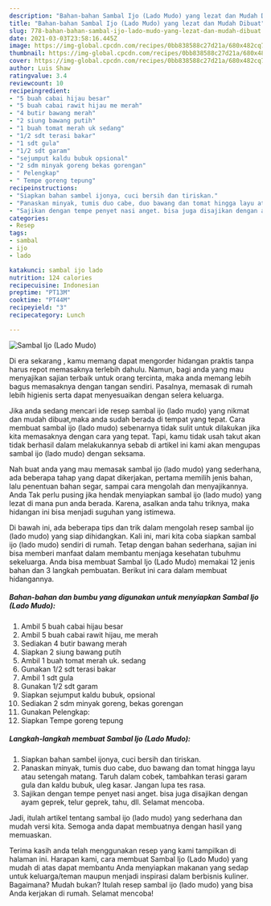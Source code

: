 ```yaml
---
description: "Bahan-bahan Sambal Ijo (Lado Mudo) yang lezat dan Mudah Dibuat"
title: "Bahan-bahan Sambal Ijo (Lado Mudo) yang lezat dan Mudah Dibuat"
slug: 778-bahan-bahan-sambal-ijo-lado-mudo-yang-lezat-dan-mudah-dibuat
date: 2021-03-03T23:58:16.445Z
image: https://img-global.cpcdn.com/recipes/0bb838588c27d21a/680x482cq70/sambal-ijo-lado-mudo-foto-resep-utama.jpg
thumbnail: https://img-global.cpcdn.com/recipes/0bb838588c27d21a/680x482cq70/sambal-ijo-lado-mudo-foto-resep-utama.jpg
cover: https://img-global.cpcdn.com/recipes/0bb838588c27d21a/680x482cq70/sambal-ijo-lado-mudo-foto-resep-utama.jpg
author: Luis Shaw
ratingvalue: 3.4
reviewcount: 10
recipeingredient:
- "5 buah cabai hijau besar"
- "5 buah cabai rawit hijau me merah"
- "4 butir bawang merah"
- "2 siung bawang putih"
- "1 buah tomat merah uk sedang"
- "1/2 sdt terasi bakar"
- "1 sdt gula"
- "1/2 sdt garam"
- "sejumput kaldu bubuk opsional"
- "2 sdm minyak goreng bekas gorengan"
- " Pelengkap"
- " Tempe goreng tepung"
recipeinstructions:
- "Siapkan bahan sambel ijonya, cuci bersih dan tiriskan."
- "Panaskan minyak, tumis duo cabe, duo bawang dan tomat hingga layu atau setengah matang. Taruh dalam cobek, tambahkan terasi garam gula dan kaldu bubuk, uleg kasar. Jangan lupa tes rasa."
- "Sajikan dengan tempe penyet nasi anget. bisa juga disajikan dengan ayam geprek, telur geprek, tahu, dll. Selamat mencoba."
categories:
- Resep
tags:
- sambal
- ijo
- lado

katakunci: sambal ijo lado 
nutrition: 124 calories
recipecuisine: Indonesian
preptime: "PT13M"
cooktime: "PT44M"
recipeyield: "3"
recipecategory: Lunch

---
```



![Sambal Ijo (Lado Mudo)](https://img-global.cpcdn.com/recipes/0bb838588c27d21a/680x482cq70/sambal-ijo-lado-mudo-foto-resep-utama.jpg)

Di era  sekarang , kamu memang dapat mengorder hidangan praktis tanpa harus repot memasaknya terlebih dahulu. Namun, bagi anda yang mau menyajikan sajian terbaik untuk orang tercinta, maka anda memang lebih bagus memasaknya dengan tangan sendiri. Pasalnya, memasak di rumah lebih higienis serta dapat menyesuaikan dengan selera keluarga.

Jika anda sedang mencari ide resep sambal ijo (lado mudo) yang nikmat dan mudah dibuat,maka anda sudah berada di tempat yang tepat. Cara membuat sambal ijo (lado mudo)  sebenarnya tidak sulit untuk dilakukan jika kita memasaknya dengan cara yang tepat. Tapi, kamu tidak usah takut akan tidak berhasil dalam melakukannya 
sebab di artikel ini kami akan mengupas sambal ijo (lado mudo) dengan seksama.  



Nah buat anda yang mau memasak sambal ijo (lado mudo) yang sederhana, ada beberapa tahap yang dapat dikerjakan, pertama memilih jenis bahan, lalu penentuan bahan segar, sampai cara mengolah dan menyajikannya. Anda Tak perlu pusing jika hendak menyiapkan sambal ijo (lado mudo) yang lezat di mana pun anda berada. Karena, asalkan anda  tahu triknya, maka hidangan ini bisa menjadi suguhan yang istimewa.

Di bawah ini, ada beberapa tips dan trik dalam mengolah resep sambal ijo (lado mudo) yang siap dihidangkan. Kali ini, mari kita coba siapkan sambal ijo (lado mudo) sendiri di rumah. Tetap dengan bahan sederhana, sajian ini bisa memberi manfaat dalam membantu menjaga kesehatan tubuhmu sekeluarga. Anda bisa membuat Sambal Ijo (Lado Mudo) memakai 12 jenis bahan dan 3 langkah pembuatan. Berikut ini cara dalam membuat hidangannya.

<!--inarticleads1-->

##### Bahan-bahan dan bumbu yang digunakan untuk menyiapkan Sambal Ijo (Lado Mudo):

1. Ambil 5 buah cabai hijau besar
1. Ambil 5 buah cabai rawit hijau, me merah
1. Sediakan 4 butir bawang merah
1. Siapkan 2 siung bawang putih
1. Ambil 1 buah tomat merah uk. sedang
1. Gunakan 1/2 sdt terasi bakar
1. Ambil 1 sdt gula
1. Gunakan 1/2 sdt garam
1. Siapkan sejumput kaldu bubuk, opsional
1. Sediakan 2 sdm minyak goreng, bekas gorengan
1. Gunakan  Pelengkap:
1. Siapkan  Tempe goreng tepung




<!--inarticleads2-->

##### Langkah-langkah membuat Sambal Ijo (Lado Mudo):

1. Siapkan bahan sambel ijonya, cuci bersih dan tiriskan.
1. Panaskan minyak, tumis duo cabe, duo bawang dan tomat hingga layu atau setengah matang. Taruh dalam cobek, tambahkan terasi garam gula dan kaldu bubuk, uleg kasar. Jangan lupa tes rasa.
1. Sajikan dengan tempe penyet nasi anget. bisa juga disajikan dengan ayam geprek, telur geprek, tahu, dll. Selamat mencoba.




Jadi, itulah artikel tentang  sambal ijo (lado mudo)  yang sederhana dan mudah versi kita. Semoga anda dapat membuatnya dengan hasil yang memuaskan. 

Terima kasih anda telah menggunakan resep yang kami tampilkan di halaman ini. Harapan kami, cara membuat  Sambal Ijo (Lado Mudo) yang mudah di atas dapat membantu Anda menyiapkan makanan yang sedap untuk keluarga/teman maupun menjadi inspirasi dalam berbisnis kuliner. Bagaimana? Mudah bukan? Itulah resep sambal ijo (lado mudo) yang bisa Anda kerjakan di rumah. Selamat mencoba!

